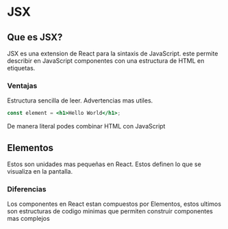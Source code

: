 # JSX

## Que es JSX?
JSX es una extension de React para la sintaxis de JavaScript.
este permite describir en JavaScript componentes con una 
estructura de HTML en etiquetas.

### Ventajas
Estructura sencilla de leer.
Advertencias mas utiles.

```jsx
const element = <h1>Hello World</h1>;
```
De manera literal podes combinar HTML con JavaScript

## Elementos
Estos son unidades mas pequeñas en React.
Estos definen lo que se visualiza en la pantalla.

### Diferencias
Los componentes en React estan compuestos por Elementos, estos 
ultimos son estructuras de codigo minimas que permiten construir 
componentes mas complejos
